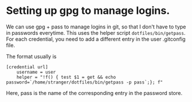 # Setting up gpg to manage logins.
We can use gpg + pass to manage logins in git, so that I don't have to type in passwords everytime. This uses the helper script `dotfiles/bin/getpass`. For each credential, you need to add a different entry in the user .gitconfig file.

The format usually is

```gitconfig
[credential url]
	username = user
	helper = "!f() { test $1 = get && echo password=`/home/stranger/dotfiles/bin/getpass -p pass`;}; f"
```
Here, pass is the name of the corresponding entry in the password store.
